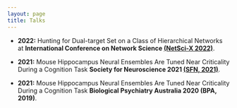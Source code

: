 ```yaml
---
layout: page
title: Talks
---
```

- <b>2022:</b> Hunting for Dual-target Set on a Class of Hierarchical Networks at <b>International Conference on Network Science <a href="https://netscix.dcc.fc.up.pt/accepted-submissions">(NetSci-X 2022)</a></b>. 

- <b>2021:</b> Mouse Hippocampus Neural Ensembles Are Tuned Near Criticality During a Cognition Task <b>Society for Neuroscience 2021 <a href="
 https://www.abstractsonline.com/pp8/#!/10485/presentation/21172">(SFN, 2021)</a></b>.  

- <b>2021:</b> Mouse Hippocampus Neural Ensembles Are Tuned Near Criticality During a Cognition Task <b>Biological Psychiatry Australia 2020 (BPA, 2019)</b>.  



 


<!--
My name is Inigo Montoya. I have the following qualities:

- I rock a great mustache
- I'm extremely loyal to my family

What else do you need?

### my history

To be honest, I'm having some trouble remembering right now, so why don't you just watch [my movie](http://en.wikipedia.org/wiki/The_Princess_Bride_%28film%29) and it will answer **all** your questions. -->
